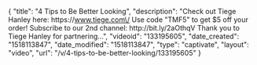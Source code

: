 {
    "title": "4 Tips to Be Better Looking",
    "description": "Check out Tiege Hanley here: https:\/\/www.tiege.com\/ Use code \"TMF5\" to get $5 off your order! Subscribe to our 2nd channel: http:\/\/bit.ly\/2aOthqV Thank you to Tiege Hanley for partnering...",
    "videoid": "133195605",
    "date_created": "1518113847",
    "date_modified": "1518113847",
    "type": "captivate",
    "layout": "video",
    "url": "\/v\/4-tips-to-be-better-looking\/133195605"
}